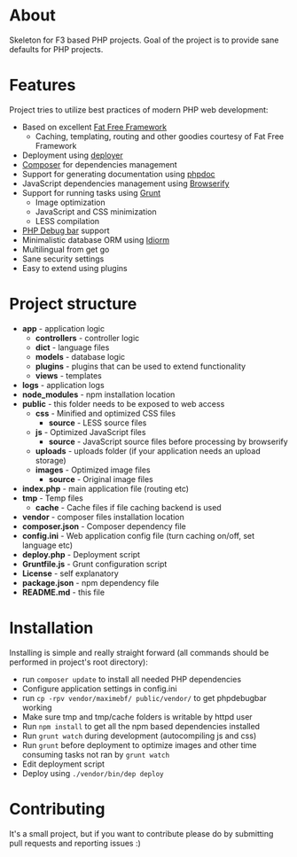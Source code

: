# About

Skeleton for F3 based PHP projects. Goal of the project is to provide sane
defaults for PHP projects.

# Features

Project tries to utilize best practices of modern PHP web development:

- Based on excellent [Fat Free Framework](http://fatfreeframework.com/home)
	- Caching, templating, routing and other goodies courtesy of Fat Free Framework
- Deployment using [deployer](http://deployer.org)
- [Composer](https://getcomposer.org) for dependencies management
- Support for generating documentation using [phpdoc](http://www.phpdoc.org)
- JavaScript dependencies management using [Browserify](http://browserify.org)
- Support for running tasks using [Grunt](http://gruntjs.com)
	- Image optimization
	- JavaScript and CSS minimization
	- LESS compilation
- [PHP Debug bar](http://phpdebugbar.com) support
- Minimalistic database ORM using [Idiorm](https://github.com/j4mie/idiorm)
- Multilingual from get go
- Sane security settings
- Easy to extend using plugins

# Project structure

- **app** - application logic
	- **controllers** - controller logic 
	- **dict** - language files
	- **models** - database logic
	- **plugins** - plugins that can be used to extend functionality
	- **views** - templates
- **logs** - application logs
- **node_modules** - npm installation location
- **public** - this folder needs to be exposed to web access
	- **css** - Minified and optimized CSS files
		- **source** - LESS source files
	- **js** - Optimized JavaScript files
		- **source** - JavaScript source files before processing by browserify
	- **uploads** - uploads folder (if your application needs an upload storage)
	- **images** - Optimized image files
		- **source** - Original image files
- **index.php** - main application file (routing etc)
- **tmp** - Temp files
	- **cache** - Cache files if file caching backend is used
- **vendor** - composer files installation location
- **composer.json** - Composer dependency file
- **config.ini** - Web application config file (turn caching on/off, set language etc)
- **deploy.php** - Deployment script
- **Gruntfile.js** - Grunt configuration script
- **License** - self explanatory
- **package.json** - npm dependency file
- **README.md** - this file

# Installation

Installing is simple and really straight forward (all commands should be 
performed in project's root directory):

- run `composer update` to install all needed PHP dependencies
- Configure application settings in config.ini
- run `cp -rpv vendor/maximebf/ public/vendor/` to get phpdebugbar working
- Make sure tmp and tmp/cache folders is writable by httpd user
- Run `npm install` to get all the npm based dependencies installed
- Run `grunt watch` during development (autocompiling js and css)
- Run `grunt` before deployment to optimize images and other time consuming tasks not ran by `grunt watch`
- Edit deployment script
- Deploy using `./vendor/bin/dep deploy`

# Contributing

It's a small project, but if you want to contribute please do by submitting pull
requests and reporting issues :)